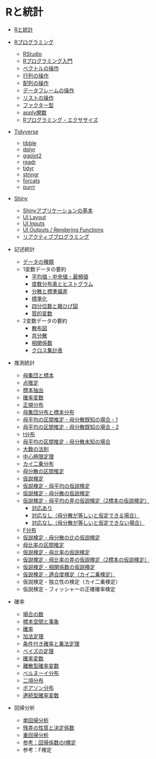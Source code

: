 # Rと統計

* [Rと統計](01.md)

* [Rプログラミング](02.md)
    - [RStudio](03.md)
    - [Rプログラミング入門](04.md)
    - [ベクトルの操作](05.md)
    - [行列の操作](06.md)
    - [配列の操作](10.md)
    - [データフレームの操作](07.md)
    - [リストの操作](08.md)
    - [ファクター型](09.md)
    - [apply関数](11.md)
    - [Rプログラミング - エクササイズ](ex/)
* [Tidyverse](201.md)
    * [tibble](202.md)
    * [dplyr](203.md)
    * [ggplot2](204.md)
    * [readr](205.md)
    * [tidyr](206.md)
    * [stringr](207.md)
    * [forcats](208.md)
    * [purrr](209.md)
* [Shiny](401.md)
    * [Shinyアプリケーションの基本](402.md)
    * [UI Layout](403.md)
    * [UI Inputs](404.md)
    * [UI Outputs / Rendering Functions](405.md)
    * [リアクティブプログラミング](406.md)

* 記述統計
    - [データの種類](101.md)
    - 1変数データの要約
        - [平均値・中央値・最頻値](102.md)
        - [度数分布表とヒストグラム](103.md)
        - [分散と標準偏差](104.md)
        - [標準化](105.md)
        - [四分位数と箱ひげ図](106.md)
        - [質的変数](107.md)
    - 2変数データの要約
        - [散布図](108.md)
        - [共分散](109.md)
        - [相関係数](110.md)
        - [クロス集計表](111.md)
* 推測統計
    - [母集団と標本](112.md)
    - [点推定](113.md)
    - [標本抽出](114.md)
    - [確率変数](115.md)
    - [正規分布](116.md)
    - [母集団分布と標本分布](117.md)
    - [母平均の区間推定 - 母分散既知の場合 - 1](118.md)
    - [母平均の区間推定 - 母分散既知の場合 - 2](119.md)
    - [t分布](120.md)
    - [母平均の区間推定 - 母分散未知の場合](121.md)
    - [大数の法則](122.md)
    - [中心極限定理](123.md)
    - [カイ二乗分布](124.md)
    - [母分散の区間推定](125.md)
    - [仮説検定](126.md)
    - [仮説検定 - 母平均の仮説検定](127.md)
    - [仮説検定 - 母分散の仮説検定](128.md)
    - [仮説検定 - 母平均の差の仮説検定（2標本の仮説検定）](129.md)
        + [対応あり](130.md)
        + [対応なし（母分散が等しいと仮定できる場合）](131.md)
        + [対応なし（母分散が等しいと仮定できない場合）](132.md)
    - [F分布](133.md)
    - [仮説検定 - 母分散の比の仮説検定](134.md)
    - [母比率の区間推定](135.md)
    - [仮説検定 - 母比率の仮説検定](136.md)
    - [仮説検定 - 母比率の差の仮説検定（2標本の仮説検定）](137.md)
    - [仮説検定 - 相関係数の仮説検定](138.md)
    - [仮説検定 - 適合度検定（カイ二乗検定）](139.md)
    - 仮説検定 - 独立性の検定（カイ二乗検定）
    - 仮説検定 - フィッシャーの正確確率検定

* 確率
    - [場合の数](301.md)
    - [標本空間と事象](302.md)
    - [確率](303.md)
    - [加法定理](304.md)
    - [条件付き確率と乗法定理](305.md)
    - [ベイズの定理](306.md)
    - [確率変数](307.md)
    - [離散型確率変数](308.md)
    - [ベルヌーイ分布](309.md)
    - [二項分布](310.md)
    - [ポアソン分布](311.md)
    - [連続型確率変数](312.md)

* 回帰分析
    - [単回帰分析](500.md)
    - [残差の性質と決定係数](501.md)
    - [重回帰分析](502.md)
    - [参考：回帰係数のt検定](503.md)
    - 参考：F検定